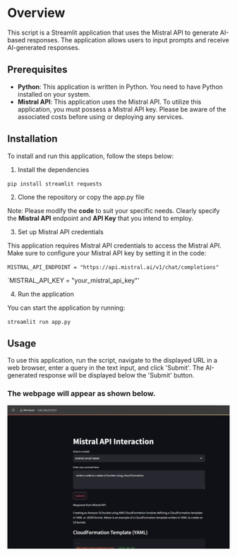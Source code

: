 # Overview
This script is a Streamlit application that uses the Mistral API to generate AI-based responses. The application allows users to input prompts and receive AI-generated responses.

## Prerequisites
- **Python**: This application is written in Python. You need to have Python installed on your system.
- **Mistral API**:  This application uses the Mistral API. To utilize this application, you must possess a Mistral API key. Please be aware of the associated costs before using or deploying any services.

## Installation
To install and run this application, follow the steps below:

1. Install the dependencies

`pip install streamlit requests`

2. Clone the repository or copy the app.py file

Note: Please modify the **code** to suit your specific needs. Clearly specify the **Mistral API** endpoint and **API Key** that you intend to employ.

3. Set up Mistral API credentials

This application requires Mistral API credentials to access the Mistral API. Make sure to configure your Mistral API key by setting it in the code:

`MISTRAL_API_ENDPOINT = "https://api.mistral.ai/v1/chat/completions"`

`MISTRAL_API_KEY = "your_mistral_api_key"'

4. Run the application

You can start the application by running:

`streamlit run app.py`

## Usage
To use this application, run the script, navigate to the displayed URL in a web browser, enter a query in the text input, and click 'Submit'. The AI-generated response will be displayed below the 'Submit' button.

### The webpage will appear as shown below. 
![Gen AI using Mistral API](1.jpg)
